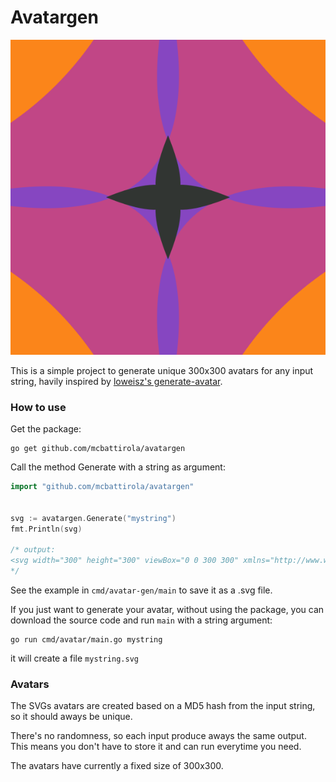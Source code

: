 # Avatargen

<div align="center">
	<img src="./assets/golang-is-awesome.svg" alt="avatar" />
</div>

This is a simple project to generate unique 300x300 avatars for any input string, havily inspired by [loweisz's generate-avatar](https://github.com/loweisz/generate-avatar/tree/6b48f98117bfa0cbbf38954c98e16b09b0906df8).

### How to use

Get the package:

```
go get github.com/mcbattirola/avatargen
```

Call the method Generate with a string as argument:

```go
import "github.com/mcbattirola/avatargen"


svg := avatargen.Generate("mystring")
fmt.Println(svg) 

/* output:
<svg width="300" height="300" viewBox="0 0 300 300" xmlns="http://www.w3.org/2000/svg"><rect id="bg" width="300" height="300" fill="rgb(22,147,25)" /><path d="m 150 597 Q 282 18 -297 150 Q 282 282 150 -297 Q 18 282 597 150 Q 18 18 150 597 z" fill="rgb(232,249,208)" /><path d="m 150 368 Q 203 97 -68 150 Q 203 203 150 -68 Q 97 203 368 150 Q 97 97 150 368 z" fill="rgb(208,249,232)" /><path d="m 150 265 Q 135 165 35 150 Q 135 135 150 35 Q 165 135 265 150 Q 165 165 150 265 z" fill="rgb(44,50,50)" /></svg> 
*/
```

See the example in ```cmd/avatar-gen/main``` to save it as a .svg file.

If you just want to generate your avatar, without using the package, you can download the source code and run ```main``` with a string argument: 

```
go run cmd/avatar/main.go mystring
```

it will create a file ```mystring.svg```

### Avatars

The SVGs avatars are created based on a MD5 hash from the input string, so it should aways be unique. 

There's no randomness, so each input produce aways the same output. 
This means you don't have to store it and can run everytime you need.

The avatars have currently a fixed size of 300x300.
